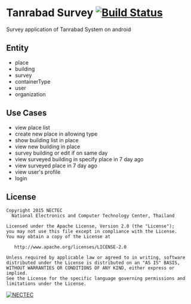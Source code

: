 # Tanrabad Survey [![Build Status](https://travis-ci.org/nectec-wisru/android-TanrabadSurvey.svg?branch=master)](https://travis-ci.org/nectec-wisru/android-TanrabadSurvey)

Survey application of Tanrabad System on android

Entity
-------
* place
* building
* survey
* containerType
* user
* organization

Use Cases
--------
* view place list
* create new place in allowing type
* show building list in place
* view new building in place
* survey building or edit if on same day
* view surveyed building in specify place in 7 day ago
* view surveyed place in 7 day ago
* view user's profile
* login

License
--------

    Copyright 2015 NECTEC
      National Electronics and Computer Technology Center, Thailand

    Licensed under the Apache License, Version 2.0 (the "License");
    you may not use this file except in compliance with the License.
    You may obtain a copy of the License at

       http://www.apache.org/licenses/LICENSE-2.0

    Unless required by applicable law or agreed to in writing, software
    distributed under the License is distributed on an "AS IS" BASIS,
    WITHOUT WARRANTIES OR CONDITIONS OF ANY KIND, either express or implied.
    See the License for the specific language governing permissions and
    limitations under the License.
    

[![NECTEC](http://www.nectec.or.th/themes/nectec/img/logo.png)](https://www.nectec.or.th)

